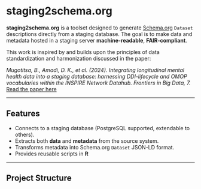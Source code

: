 # staging2schema.org
 
**staging2schema.org** is a toolset designed to generate [Schema.org](https://schema.org/) `Dataset` descriptions directly from a staging database. The goal is to make data and metadata hosted in a staging server **machine-readable**, **FAIR-compliant**.  

This work is inspired by and builds upon the principles of data standardization and harmonization discussed in the paper:  

*Mugotitsa, B., Amadi, D. K., et al. (2024). Integrating longitudinal mental health data into a staging database: harnessing DDI-lifecycle and OMOP vocabularies within the INSPIRE Network Datahub. Frontiers in Big Data, 7.*  
[Read the paper here](https://www.frontiersin.org/journals/big-data/articles/10.3389/fdata.2024.1435510/full)  

---

## Features  
- Connects to a staging database (PostgreSQL supported, extendable to others).  
- Extracts both **data** and **metadata** from the source system.  
- Transforms metadata into Schema.org `Dataset` JSON-LD format.  
- Provides reusable scripts in **R**   

---
## Project Structure  

